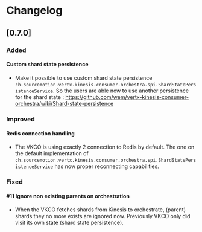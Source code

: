 # Changelog

## [0.7.0]
### Added
#### Custom shard state persistence
- Make it possible to use custom shard state persistence `ch.sourcemotion.vertx.kinesis.consumer.orchestra.spi.ShardStatePersistenceService`. So the users are able now to use another persistence
for the shard state : https://github.com/wem/vertx-kinesis-consumer-orchestra/wiki/Shard-state-persistence

### Improved
#### Redis connection handling
- The VKCO is using exactly 2 connection to Redis by default. The one on the default implementation of `ch.sourcemotion.vertx.kinesis.consumer.orchestra.spi.ShardStatePersistenceService`
has now proper reconnecting capabilities.
 
### Fixed
#### #11 Ignore non existing parents on orchestration
- When the VKCO fetches shards from Kinesis to orchestrate, (parent) shards they no more exists are ignored now. Previously VKCO
only did visit its own state (shard state persistence).
